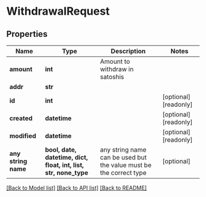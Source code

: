# WithdrawalRequest


## Properties
Name | Type | Description | Notes
------------ | ------------- | ------------- | -------------
**amount** | **int** | Amount to withdraw in satoshis | 
**addr** | **str** |  | 
**id** | **int** |  | [optional] [readonly] 
**created** | **datetime** |  | [optional] [readonly] 
**modified** | **datetime** |  | [optional] [readonly] 
**any string name** | **bool, date, datetime, dict, float, int, list, str, none_type** | any string name can be used but the value must be the correct type | [optional]

[[Back to Model list]](../README.md#documentation-for-models) [[Back to API list]](../README.md#documentation-for-api-endpoints) [[Back to README]](../README.md)


